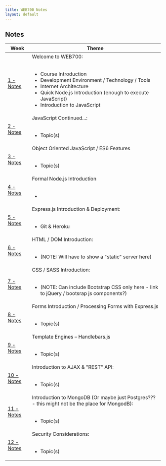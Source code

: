 ```yaml
---
title: WEB700 Notes
layout: default
---
```


## Notes

<table>
<thead>
<tr>
<th>Week</th>
<th>Theme</th>
</tr>
</thead>
<tbody>
<tr>
<td><a href="/web422/notes/week01">1 - Notes</a></td>
<td>
Welcome to WEB700:<br><br>
<ul>
  <li>Course Introduction</li>
<li>Development Environment / Technology / Tools</li>
  <li>Internet Architecture</li>
  <li>Quick Node.js Introduction (enough to execute JavaScript)</li>
  <li>Introduction to JavaScript</li>
</ul>
</td>
</tr>
<tr>
<td><a href="/web422/notes/week02">2 - Notes</a></td>
<td>
JavaScript Continued...:<br><br>
<ul>
<li>Topic(s)</li>
</ul>
</td>
</tr>
<tr>
<td><a href="/web422/notes/week03">3 - Notes</a></td>
<td>
Object Oriented JavaScript / ES6 Features<br><br>
<ul>
<li>Topic(s)</li>
</ul>
</td>
</tr>
<tr>
<td><a href="/web422/notes/week04">4 - Notes</a></td>
<td>
Formal Node.js Introduction<br><br>
<ul>
<li></li>
</ul>
</td>
</tr>
<tr>
<td><a href="/web422/notes/week05">5 - Notes</a></td>
<td>
Express.js Introduction &amp; Deployment:<br><br>
<ul>
<li>Git &amp; Heroku</li>
</ul>
</td>
</tr>
<tr>
<td><a href="/web422/notes/week06">6 - Notes</a></td>
<td>
HTML / DOM Introduction:<br><br>
<ul>
<li>(NOTE: Will have to show a "static" server here)</li>
</ul>
</td>
</tr>
<tr>
<td><a href="/web422/notes/week07">7 - Notes</a></td>
<td>
CSS / SASS Introduction:<br><br>
<ul>
<li>(NOTE: Can include Bootstrap CSS only here - link to jQuery / bootsrap js components?)</li>
</ul>
</td>
</tr>
<tr>
<td><a href="/web422/notes/week08">8 - Notes</a></td>
<td>
Forms Introduction / Processing Forms with Express.js<br><br>
<ul>
<li>Topic(s)</li>
</ul>
</td>
</tr>
  <tr>
<td><a href="/web422/notes/week09">9 - Notes</a></td>
<td>
Template Engines – Handlebars.js<br><br>
<ul>
<li>Topic(s)</li>
</ul>
</td>
</tr>
  <tr>
<td><a href="/web422/notes/week10">10 - Notes</a></td>
<td>
Introduction to AJAX & "REST" API:<br><br>
<ul>
<li>Topic(s)</li>
</ul>
</td>
</tr>
    <tr>
<td><a href="/web422/notes/week11">11 - Notes</a></td>
<td>
  Introduction to MongoDB (Or maybe just Postgres??? - this might not be the place for MongodB):<br><br>
<ul>
  <li>Topic(s)</li>
  </ul>
</td>
</tr>
  <tr>
<td><a href="/web422/notes/week12">12 - Notes</a></td>
<td>
Security Considerations:<br><br>
<ul>
<li>Topic(s)</li>
</ul>  
</td>
</tr>
</tbody>
</table>
